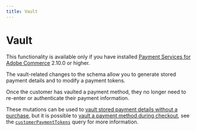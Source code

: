 ```yaml
---
title: Vault
---
```


# Vault

<InlineAlert variant="info" slots="text" />

This functionality is available only if you have installed [Payment Services for Adobe Commerce](https://commercemarketplace.adobe.com/magento-payment-services.html) 2.10.0 or higher.

The vault-related changes to the schema allow you to generate stored payment details and to modify a payment tokens.

Once the customer has vaulted a payment method, they no longer need to re-enter or authenticate their payment information.

These mutations can be used to [vault stored payment details without a purchase](https://experienceleague.adobe.com/en/docs/commerce-merchant-services/payment-services/payments-checkout/vaulting#vaulting-without-purchase), but it is possible to [vault a payment method during checkout](../payment-services/vault/), see the [`customerPaymentTokens`](../checkout/queries/customer-payment-tokens/) query for more information.
